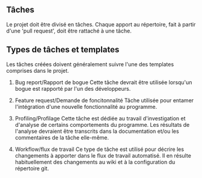 ## Tâches

Le projet doit être divisé en tâches. Chaque apport au répertoire, fait à partir d'une 'pull request', doit être rattaché à une tâche.

## Types de tâches et templates

Les tâches créées doivent généralement suivre l'une des templates comprises dans le projet.

1. Bug report/Rapport de bogue
  Cette tâche devrait être utilisée lorsqu'un bogue est rapporté par l'un des développeurs.
  
2. Feature request/Demande de foncitonnalité
  Tâche utilisée pour entamer l'intégration d'une nouvelle fonctionnalité au programme.
 
3. Profiling/Profilage
  Cette tâche est dédiée au travail d'investigation et d'analyse de certains comportements du programme. 
  Les résultats de l'analyse devraient être transcrits dans la documentation et/ou les commentaires de la tâche elle-même.

4. Workflow/flux de travail
  Ce type de tâche est utilisé pour décrire les changements à apporter dans le flux de travail automatisé. 
  Il en résulte habituellement des changements au wiki et à la configuration du répertoire git.
  
